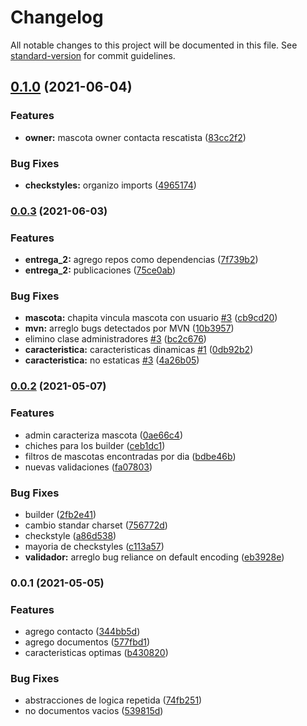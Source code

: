 # Changelog

All notable changes to this project will be documented in this file. See [standard-version](https://github.com/conventional-changelog/standard-version) for commit guidelines.

## [0.1.0](https://github.com/dds-utn/2021-vi-no-grupo-23/compare/v0.0.3...v0.1.0) (2021-06-04)


### Features

* **owner:** mascota owner contacta rescatista ([83cc2f2](https://github.com/dds-utn/2021-vi-no-grupo-23/commit/83cc2f2416700960f6caf18cb066627e2999cf43))


### Bug Fixes

* **checkstyles:** organizo imports ([4965174](https://github.com/dds-utn/2021-vi-no-grupo-23/commit/4965174550639e538c81622f61540af6263ca259))

### [0.0.3](https://github.com/dds-utn/2021-vi-no-grupo-23/compare/v0.0.2...v0.0.3) (2021-06-03)


### Features

* **entrega_2:** agrego repos como dependencias ([7f739b2](https://github.com/dds-utn/2021-vi-no-grupo-23/commit/7f739b239dca7a4db16e957670603390e2e64b0c))
* **entrega_2:** publicaciones ([75ce0ab](https://github.com/dds-utn/2021-vi-no-grupo-23/commit/75ce0ab4c71324de8b09812c64dd15f7158534de))


### Bug Fixes

* **mascota:** chapita vincula mascota con usuario [#3](https://github.com/dds-utn/2021-vi-no-grupo-23/issues/3) ([cb9cd20](https://github.com/dds-utn/2021-vi-no-grupo-23/commit/cb9cd202e073f26a11f9a15dc9a0f103e09ec851))
* **mvn:** arreglo bugs detectados por MVN ([10b3957](https://github.com/dds-utn/2021-vi-no-grupo-23/commit/10b3957535721072da5b07421336f69c41a90031))
* elimino clase administradores [#3](https://github.com/dds-utn/2021-vi-no-grupo-23/issues/3) ([bc2c676](https://github.com/dds-utn/2021-vi-no-grupo-23/commit/bc2c6768d8a949accd166ce996b265ee46e50bec))
* **caracteristica:** caracteristicas dinamicas [#1](https://github.com/dds-utn/2021-vi-no-grupo-23/issues/1) ([0db92b2](https://github.com/dds-utn/2021-vi-no-grupo-23/commit/0db92b2a7f5521e9c130720b8b8d24a1a8245071))
* **caracteristica:** no estaticas [#3](https://github.com/dds-utn/2021-vi-no-grupo-23/issues/3) ([4a26b05](https://github.com/dds-utn/2021-vi-no-grupo-23/commit/4a26b059ee0d7a135782e6064f744537ffcd4370))

### [0.0.2](https://github.com/dds-utn/2021-vi-no-grupo-23/compare/v0.0.1...v0.0.2) (2021-05-07)


### Features

* admin caracteriza mascota ([0ae66c4](https://github.com/dds-utn/2021-vi-no-grupo-23/commit/0ae66c4518b87b6b7f5712cffad8543c5578cc57))
* chiches para los builder ([ceb1dc1](https://github.com/dds-utn/2021-vi-no-grupo-23/commit/ceb1dc1b70c8c676aa45ac5fd8e8adc14b19dfd3))
* filtros de mascotas encontradas  por dia ([bdbe46b](https://github.com/dds-utn/2021-vi-no-grupo-23/commit/bdbe46b931b24176fbb1757938bbbade0eb14969))
* nuevas validaciones ([fa07803](https://github.com/dds-utn/2021-vi-no-grupo-23/commit/fa0780336d02f068a2d5e11f1df3bbcf55e642ae))


### Bug Fixes

* builder ([2fb2e41](https://github.com/dds-utn/2021-vi-no-grupo-23/commit/2fb2e419f312ecdf1e91d65c154c8bb14a6b3b49))
* cambio standar charset ([756772d](https://github.com/dds-utn/2021-vi-no-grupo-23/commit/756772dc736639278ee43dbfc4f533a62aed483d))
* checkstyle ([a86d538](https://github.com/dds-utn/2021-vi-no-grupo-23/commit/a86d538b135dd04a36c3702446f1d990ee350d89))
* mayoria de checkstyles ([c113a57](https://github.com/dds-utn/2021-vi-no-grupo-23/commit/c113a57741ef78cda0958a85558d96cfaf86898b))
* **validador:** arreglo bug reliance on default encoding ([eb3928e](https://github.com/dds-utn/2021-vi-no-grupo-23/commit/eb3928e4a224681fb635ebb5db5c439f2f5b450d))

### 0.0.1 (2021-05-05)


### Features

* agrego contacto ([344bb5d](https://github.com/dds-utn/2021-vi-no-grupo-23/commit/344bb5d844ef28db8831d667d20f1660311079e4))
* agrego documentos ([577fbd1](https://github.com/dds-utn/2021-vi-no-grupo-23/commit/577fbd1629f21259058cd16ebaa5d56c2ce8732f))
* caracteristicas optimas ([b430820](https://github.com/dds-utn/2021-vi-no-grupo-23/commit/b43082016b74b86e2906d3a9ac33766a7769b216))


### Bug Fixes

* abstracciones de logica repetida ([74fb251](https://github.com/dds-utn/2021-vi-no-grupo-23/commit/74fb251c9be7c8c0809dcd0b3197a686624c3f08))
* no documentos vacios ([539815d](https://github.com/dds-utn/2021-vi-no-grupo-23/commit/539815de128937adb61c681e981768e4cdf22767))
